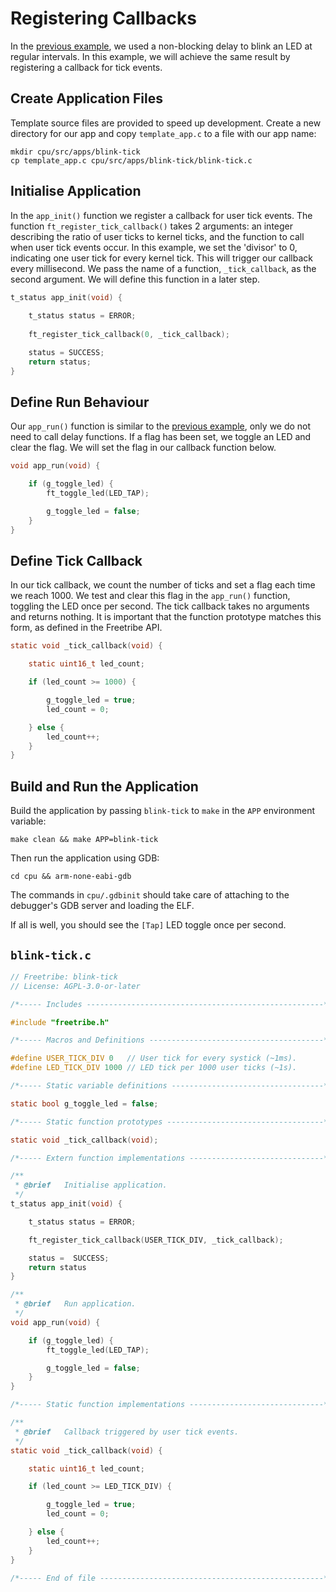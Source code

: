 # Registering Callbacks

In the [previous example](essential-functions.md), we used 
a non-blocking delay to blink an LED at regular intervals.
In this example, we will achieve the same result by registering
a callback for tick events.  

## Create Application Files

Template source files are provided to speed up development.
Create a new directory for our app and copy `template_app.c`
to a file with our app name:

```
mkdir cpu/src/apps/blink-tick
cp template_app.c cpu/src/apps/blink-tick/blink-tick.c
```

## Initialise Application  

In the `app_init()` function we register a callback for user tick events.
The function `ft_register_tick_callback()` takes 2 arguments: an integer
describing the ratio of user ticks to kernel ticks, and the function to
call when user tick events occur.  In this example, we set the 'divisor'
to 0, indicating one user tick for every kernel tick.  This will trigger
our callback every millisecond.  We pass the name of a function, `_tick_callback`, as the second argument.  We will define this function in a later step.

``` c
t_status app_init(void) {
    
    t_status status = ERROR;
    
    ft_register_tick_callback(0, _tick_callback);

    status = SUCCESS;
    return status;
}
```
## Define Run Behaviour

Our `app_run()` function is similar to the [previous example](essential-functions.md),
only we do not need to call delay functions. If a flag has been set, 
we toggle an LED and clear the flag.  We will set the flag in our callback function below.

``` c
void app_run(void) {

    if (g_toggle_led) {
        ft_toggle_led(LED_TAP);

        g_toggle_led = false;
    }
}
```

## Define Tick Callback

In our tick callback, we count the number of ticks and set a flag each time we reach 1000.
We test and clear this flag in the `app_run()` function, toggling the LED once per second. 
The tick callback takes no arguments and returns nothing.  It is important that the function prototype matches this form, as defined in the Freetribe API.


``` c
static void _tick_callback(void) {

    static uint16_t led_count;

    if (led_count >= 1000) {

        g_toggle_led = true;
        led_count = 0;

    } else {
        led_count++;
    }
}
```

## Build and Run the Application

Build the application by passing `blink-tick` to `make` 
in the `APP` environment variable:

```
make clean && make APP=blink-tick
```

Then run the application using GDB:

```
cd cpu && arm-none-eabi-gdb
```

The commands in `cpu/.gdbinit` should take care of
attaching to the debugger's GDB server and loading the ELF.

If all is well, you should see the `[Tap]` LED toggle once per second.

## `blink-tick.c`

``` c
// Freetribe: blink-tick 
// License: AGPL-3.0-or-later

/*----- Includes -----------------------------------------------------*/

#include "freetribe.h"

/*----- Macros and Definitions ---------------------------------------*/

#define USER_TICK_DIV 0   // User tick for every systick (~1ms).
#define LED_TICK_DIV 1000 // LED tick per 1000 user ticks (~1s).

/*----- Static variable definitions ----------------------------------*/

static bool g_toggle_led = false;

/*----- Static function prototypes -----------------------------------*/

static void _tick_callback(void);

/*----- Extern function implementations ------------------------------*/

/**
 * @brief   Initialise application.
 */
t_status app_init(void) {

    t_status status = ERROR;

    ft_register_tick_callback(USER_TICK_DIV, _tick_callback);

    status =  SUCCESS;
    return status
}

/**
 * @brief   Run application.
 */
void app_run(void) {

    if (g_toggle_led) {
        ft_toggle_led(LED_TAP);

        g_toggle_led = false;
    }
}

/*----- Static function implementations ------------------------------*/

/**
 * @brief   Callback triggered by user tick events.
 */
static void _tick_callback(void) {

    static uint16_t led_count;

    if (led_count >= LED_TICK_DIV) {

        g_toggle_led = true;
        led_count = 0;

    } else {
        led_count++;
    }
}

/*----- End of file --------------------------------------------------*/
```
